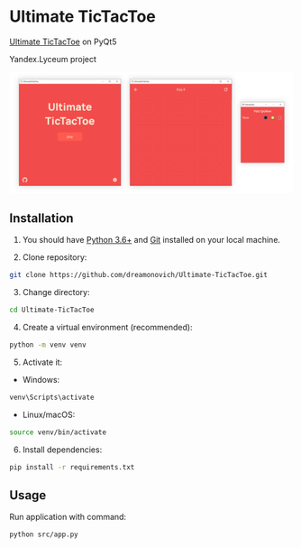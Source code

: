 # Ultimate TicTacToe

[Ultimate TicTacToe](https://en.wikipedia.org/wiki/Ultimate_tic-tac-toe) on PyQt5

Yandex.Lyceum project

![](showcase.png)

## Installation

1. You should have [Python 3.6+](https://www.python.org/downloads/) and [Git](https://git-scm.com/downloads) installed on your local machine.

2. Clone repository:

```bash
git clone https://github.com/dreamonovich/Ultimate-TicTacToe.git
```

3. Change directory:

```bash
cd Ultimate-TicTacToe
```

4. Create a virtual environment (recommended):

```bash
python -m venv venv
```
5. Activate it:
   
- Windows:

```bash
venv\Scripts\activate
```

- Linux/macOS:

```bash
source venv/bin/activate
```

6. Install dependencies:

```bash
pip install -r requirements.txt
```
## Usage

Run application with command:

```bash
python src/app.py
```
